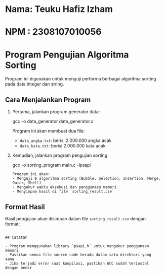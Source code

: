 
# Nama: Teuku Hafiz Izham
# NPM : 2308107010056

# Program Pengujian Algoritma Sorting

Program ini digunakan untuk menguji performa berbagai algoritma sorting pada data integer dan string.



## Cara Menjalankan Program

1. Pertama, jalankan program generator data:
   
      gcc -o data_generator data_generator.c
   
   Program ini akan membuat dua file:
   - `data_angka.txt`: berisi 2.000.000 angka acak
   - `data_kata.txt`: berisi 2.000.000 kata acak

2. Kemudian, jalankan program pengujian sorting:
   
      gcc -o sorting_program main.c -lpsapi
   ```
   Program ini akan:
   - Menguji 6 algoritma sorting (Bubble, Selection, Insertion, Merge, Quick, Shell)
   - Mengukur waktu eksekusi dan penggunaan memori
   - Menyimpan hasil di file `sorting_result.csv`

## Format Hasil

Hasil pengujian akan disimpan dalam file `sorting_result.csv` dengan format:
```

## Catatan

- Program menggunakan library `psapi.h` untuk mengukur penggunaan memori
- Pastikan semua file source code berada dalam satu direktori yang sama
- Jika terjadi error saat kompilasi, pastikan GCC sudah terinstal dengan benar